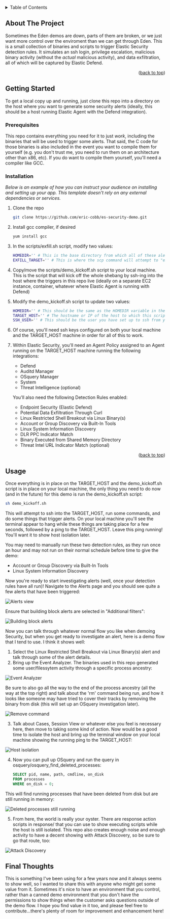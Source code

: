 <!-- Improved compatibility of back to top link: See: https://github.com/othneildrew/Best-README-Template/pull/73 -->
<a id="readme-top"></a>
<!-- TABLE OF CONTENTS -->
<details>
  <summary>Table of Contents</summary>
  <ol>
    <li>
      <a href="#about-the-project">About The Project</a>
      <ul>
        <li><a href="#built-with">Built With</a></li>
      </ul>
    </li>
    <li>
      <a href="#getting-started">Getting Started</a>
      <ul>
        <li><a href="#prerequisites">Prerequisites</a></li>
        <li><a href="#installation">Installation</a></li>
      </ul>
    </li>
    <li><a href="#usage">Usage</a></li>
    <li><a href="#roadmap">Roadmap</a></li>
    <li><a href="#contributing">Contributing</a></li>
    <li><a href="#license">License</a></li>
    <li><a href="#contact">Contact</a></li>
    <li><a href="#acknowledgments">Acknowledgments</a></li>
  </ol>
</details>



<!-- ABOUT THE PROJECT -->
## About The Project

Sometimes the Eden demos are down, parts of them are broken, or we just want more control over the enviroment than we can get through Eden. This is a small collection of binaries and scripts to trigger Elastic Security detection rules. It simulates an ssh login, privilege escalation, malicious binary activity (without the _actual_ malicious activity), and data exfiltration, all of which will be captured by Elastic Defend.

<p align="right">(<a href="#readme-top">back to top</a>)</p>



<!-- GETTING STARTED -->
## Getting Started

To get a local copy up and running, just clone this repo into a directory on the host where you want to generate some security alerts (ideally, this should be a host running Elastic Agent with the Defend integration).


### Prerequisites

This repo contains everything you need for it to just _work_, including the binaries that will be used to trigger some alerts. That said, the C code for those binaries is also included in the event you want to compile them for yourself (e.g. you don't trust me, you need to run them on an architecture other than x86, etc). If you do want to compile them yourself, you'll need a compiler like GCC.


### Installation

_Below is an example of how you can instruct your audience on installing and setting up your app. This template doesn't rely on any external dependencies or services._

1. Clone the repo
   ```sh
   git clone https://github.com/eric-cobb/es-security-demo.git
   ```
2. Install gcc compiler, if desired
   ```sh
   yum install gcc
   ```
3. In the scripts/exfill.sh script, modify two values:
   ```sh
   HOMEDIR='' # This is the base directory from which all of these alert triggers will be run
   EXFILL_TARGET='' # This is where the scp command will attempt to "exfill" the data. In my environment I have another EC2 instance that I attempt to copy to.
   ```
5. Copy/move the scripts/demo_kickoff.sh script to your local machine. This is the script that will kick off the whole shebang by ssh-ing into the host where the triggers in this repo live (ideally on a separate EC2 instance, container, whatever where Elastic Agent is running with Defend)
6. Modify the demo_kickoff.sh script to update two values:
   ```sh
   HOMEDIR='' # This should be the same as the HOMEDIR variable in the scripts/exfill.sh that you just modified. 
   TARGET_HOST='' # The hostname or IP of the host to which this script will attempt to login and start triggering alerts. This should be the same host as where this repo was cloned (i.e. where all the scripts and binaries live).
   SSH_USER='' # This should be the user you have set up to ssh from your local machine (where this demo_kickoff.sh script will be run from) to the TARGET_HOST
   ```
7. Of course, you'll need ssh keys configured on both your local machine and the TARGET_HOST machine in order for all of this to work.
8. Within Elastic Security, you'll need an Agent Policy assigned to an Agent running on the TARGET_HOST machine running the following integrations:

   * Defend
   * Auditd Manager
   * OSquery Manager
   * System
   * Threat Intelligence (optional)
   
   You'll also need the following Detection Rules enabled:
   
   * Endpoint Security (Elastic Defend)
   * Potential Data Exfiltration Through Curl
   * Linux Restricted Shell Breakout via Linux Binary(s)
   * Account or Group Discovery via Built-In Tools
   * Linux System Information Discovery
   * DLR PPC Indicator Match
   * Binary Executed from Shared Memory Directory
   * Threat Intel URL Indicator Match (optional)

<p align="right">(<a href="#readme-top">back to top</a>)</p>



<!-- USAGE EXAMPLES -->
## Usage

Once everything is in place on the TARGET_HOST and the demo_kickoff.sh script is in place on your local machine, the only thing you need to do now (and in the future) for this demo is run the demo_kickoff.sh script:
   
   ```sh
   sh demo_kickoff.sh
   ```
This will attempt to ssh into the TARGET_HOST, run some commands, and do some things that trigger alerts. On your local machine you'll see the terminal appear to hang while these things are taking place for a few seconds, followed by a ping to the TARGET_HOST. Leave this ping running! You'll want it to show host isolation later.

You may need to manually run these two detection rules, as they run once an hour and may not run on their normal schedule before time to give the demo:

* Account or Group Discovery via Built-In Tools
* Linux System Information Discovery

Now you're ready to start investigating alerts (well, once your detection rules have all run)! Navigate to the Alerts page and you should see quite a few alerts that have been triggered:

![Alerts view](screenshots/es-sec-demo_alerts_view.png)

Ensure that building block alerts are selected in "Additional filters":

![Building block alerts](screenshots/es-sec-demo_building_blocks.png)

Now you can talk through whatever normal flow you like when demoing Security, but when you get ready to investigate an alert, here is a demo flow that I tend to use. I think it shows well:

1. Select the Linux Restricted Shell Breakout via Linux Binary(s) alert and talk through some of the alert details.
2. Bring up the Event Analyzer. The binaries used in this repo generated some user/filessytem activity through a specific process ancestry:

![Event Analyzer](screenshots/es-sec-demo_event_analyzer.png)

Be sure to also go all the way to the end of the process ancestry (all the way at the top right) and talk about the 'rm' command being run, and how it looks like someone may have tried to cover their tracks by removing the binary from disk (this will set up an OSquery investigation later).

![Remove command](screenshots/es-sec-demo_remove_command.png)

3. Talk about Cases, Session View or whatever else you feel is necessary here, then move to taking some kind of action. Now would be a good time to isolate the host and bring up the terminal window on your local machine showing the running ping to the TARGET_HOST:

![Host isolation](screenshots/es-sec-demo_isolate_host.png)

4. Now you can pull up OSquery and run the query in osquery/osquery_find_deleted_processes:

   ```sql
   SELECT pid, name, path, cmdline, on_disk 
   FROM processes 
   WHERE on_disk = 0;
   ```

This will find running processes that have been deleted from disk but are still running in memory:

![Deleted processes still running](screenshots/es-sec-demo_deleted_processes_running.png)

5. From here, the world is really your oyster. There are response action scripts in response/ that you can use to show executing scripts while the host is still isolated. This repo also creates enough noise and enough activity to have a decent showing with Attack Discovery, so be sure to go that route, too:

![Attack Discovery](screenshots/es-sec-demo_attack_discovery.png)

<!-- FINAL THOUGHTS -->
## Final Thoughts
This is something I've been using for a few years now and it always seems to show well, so I wanted to share this with anyone who might get some value from it. Sometimes it's nice to have an environment that you control, rather than a canned demo environment that you don't have the permissions to show things when the customer asks questions outside of the demo flow. I hope you find value in it too, and please feel free to contribute...there's plenty of room for improvement and enhancement here!
